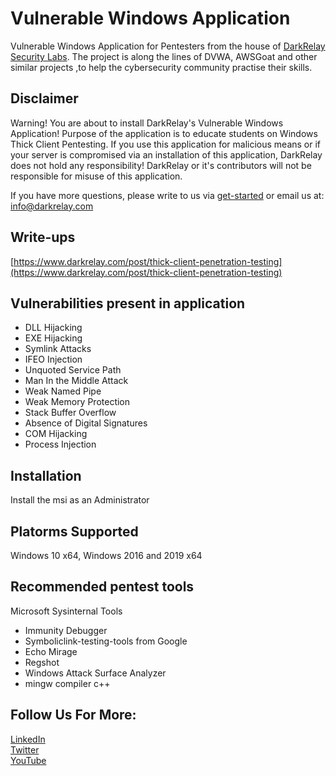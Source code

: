 # Vulnerable Windows Application
Vulnerable Windows Application for Pentesters from the house of [DarkRelay Security Labs](https://www.darkrelay.com/). The project is along the lines of DVWA, AWSGoat and other similar projects ,to help the cybersecurity community practise their skills.

## Disclaimer
Warning! You are about to install DarkRelay's Vulnerable Windows Application! Purpose of the application is to educate students on Windows Thick Client Pentesting. If you use this application for malicious means or if your server is compromised via an installation of this application, DarkRelay does not hold any responsibility! DarkRelay or it's contributors will not be responsible for misuse of this application.

If you have more questions, please write to us via [get-started](https://www.darkrelay.com/get-started) or email us at: [info@darkrelay.com](mailto:info@darkrelay.com)

## Write-ups
[https://www.darkrelay.com/post/thick-client-penetration-testing](https://www.darkrelay.com/post/thick-client-penetration-testing)

## Vulnerabilities present in application
- DLL Hijacking
- EXE Hijacking
- Symlink Attacks
- IFEO Injection
- Unquoted Service Path
- Man In the Middle Attack
- Weak Named Pipe
- Weak Memory Protection
- Stack Buffer Overflow
- Absence of Digital Signatures
- COM Hijacking
- Process Injection

## Installation
Install the msi as an Administrator

## Platorms Supported
Windows 10 x64, Windows 2016 and 2019 x64

## Recommended pentest tools
Microsoft Sysinternal Tools

- Immunity Debugger
- Symboliclink-testing-tools from Google
- Echo Mirage
- Regshot
- Windows Attack Surface Analyzer
- mingw compiler c++

## Follow Us For More:
[LinkedIn](https://linkedin.com/company/darkrelay)<br>
[Twitter](https://twitter.com/darkrelaylabs)<br>
[YouTube](https://www.youtube.com/channel/UCtnLa860lUkRhtmpYvbXlTw)<br>
